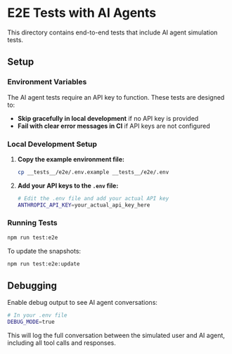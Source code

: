 # E2E Tests with AI Agents

This directory contains end-to-end tests that include AI agent simulation tests.

## Setup

### Environment Variables

The AI agent tests require an API key to function. These tests are designed to:

- **Skip gracefully in local development** if no API key is provided
- **Fail with clear error messages in CI** if API keys are not configured

### Local Development Setup

1. **Copy the example environment file:**

   ```bash
   cp __tests__/e2e/.env.example __tests__/e2e/.env
   ```

2. **Add your API keys to the `.env` file:**

   ```bash
   # Edit the .env file and add your actual API key
   ANTHROPIC_API_KEY=your_actual_api_key_here
   ```

### Running Tests

```bash
npm run test:e2e
```

To update the snapshots:

```bash
npm run test:e2e:update
```

## Debugging

Enable debug output to see AI agent conversations:

```bash
# In your .env file
DEBUG_MODE=true
```

This will log the full conversation between the simulated user and AI agent, including all tool calls and responses.
